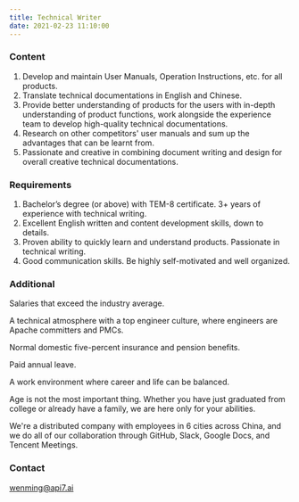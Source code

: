```yaml
---
title: Technical Writer
date: 2021-02-23 11:10:00
---
```


### Content

1. Develop and maintain User Manuals, Operation Instructions, etc. for all products.
2. Translate technical documentations in English and Chinese.
3. Provide better understanding of products for the users with in-depth understanding of product functions, work alongside the experience team to develop high-quality technical documentations.
4. Research on other competitors' user manuals and sum up the advantages that can be learnt from.
5. Passionate and creative in combining document writing and design for overall creative technical documentations.

### Requirements

1. Bachelor’s degree (or above) with TEM-8 certificate. 3+ years of experience with technical writing.
2. Excellent English written and content development skills, down to details.
3. Proven ability to quickly learn and understand products. Passionate in technical writing.
4. Good communication skills. Be highly self-motivated and well organized.

### Additional

Salaries that exceed the industry average.

A technical atmosphere with a top engineer culture, where engineers are Apache committers and PMCs.

Normal domestic five-percent insurance and pension benefits.

Paid annual leave.

A work environment where career and life can be balanced.

Age is not the most important thing. Whether you have just graduated from college or already have a family, we are here only for your abilities.

We're a distributed company with employees in 6 cities across China, and we do all of our collaboration through GitHub, Slack, Google Docs, and Tencent Meetings.

### Contact

[wenming@api7.ai](mailto:wenming@api7.ai)

